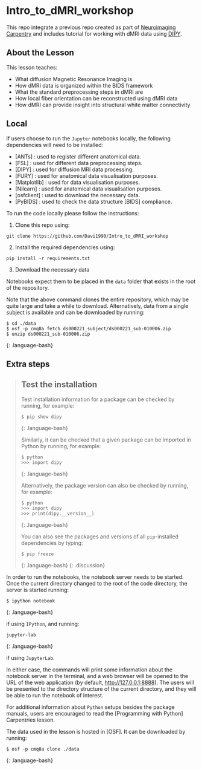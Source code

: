 # Intro_to_dMRI_workshop

This repo integrate a previous repo created as part of [ Neuroimaging Carpentry](https://conp-pcno-training.github.io/neuroimaging-carpentry/)  and includes tutorial for working with dMRI data using [DIPY](https://dipy.org/).

## About the Lesson

This lesson teaches:
- What diffusion Magnetic Resonance Imaging is
- How dMRI data is organized within the BIDS framework
- What the standard preprocessing steps in dMRI are
- How local fiber orientation can be reconstructed using dMRI data
- How dMRI can provide insight into structural white matter connectivity

## Local

If users choose to run the `Jupyter` notebooks locally, the following
dependencies will need to be installed:

- [ANTs] : used to register different anatomical data.
- [FSL] : used for different data preprocessing steps.
- [DIPY] : used for diffusion MRI data processing.
- [FURY] : used for anatomical data visualisation purposes.
- [Matplotlib] : used for data visualisation purposes.
- [Nilearn] : used for anatomical data visualisation purposes.
- [osfclient] : used to download the necessary data.
- [PyBIDS] : used to check the data structure [BIDS] compliance.


To run the code locally please follow the instructions:

1) Clone this repo using:
```
git clone https://github.com/Davi1990/Intro_to_dMRI_workshop
```

2) Install the required dependencies using:
```
pip install -r requirements.txt
```

3) Download the necessary data

Notebooks expect them to be placed in the `data` folder that exists in the root
of the repository.

Note that the above command clones the entire repository, which may be quite large and
take a while to download. Alternatively, data from a single subject is available
and can be downloaded by running:
~~~
$ cd ./data
$ osf -p cmq8a fetch ds000221_subject/ds000221_sub-010006.zip
$ unzip ds000221_sub-010006.zip
~~~
{: .language-bash}


## Extra steps

> ## Test the installation
>
> Test installation information for a package can be checked by running, for
> example:
> ~~~
> $ pip show dipy
> ~~~
> {: .language-bash}
>
> Similarly, it can be checked that a given package can be imported in Python by
> running, for example:
> ~~~
> $ python
> >>> import dipy
> ~~~
> {: .language-bash}
>
> Alternatively, the package version can also be checked by running, for example:
> ~~~
> $ python
> >>> import dipy
> >>> print(dipy.__version__)
> ~~~
> {: .language-bash}
>
> You can also see the packages and versions of all `pip`-installed dependencies
> by typing:
> ~~~
> $ pip freeze
> ~~~
> {: .language-bash}
{: .discussion}

In order to run the notebooks, the notebook server needs to be started. Once the
current directory changed to the root of the code directory, the server is
started running:
~~~
$ ipython notebook
~~~
{: .language-bash}

if using `IPython`, and running:

~~~
jupyter-lab
~~~
{: .language-bash}

if using `JupyterLab`.

In either case, the commands will print some information about the notebook
server in the terminal, and a web browser will be opened to the URL of the web
application (by default, http://127.0.0.1:8888). The users will be presented to
the directory structure of the current directory, and they will be able to run
the notebook of interest.

For additional information about `Python` setups besides the package manuals,
users are encouraged to read the [Programming with Python] Carpentries lesson.

The data used in the lesson is hosted in [OSF]. It can be downloaded by running:
~~~
$ osf -p cmq8a clone ./data
~~~
{: .language-bash}
